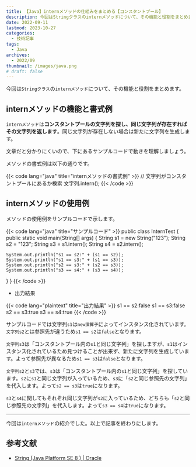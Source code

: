 ```yaml
---
title: 【Java】internメソッドの仕組みをまとめる【コンスタントプール】
description: 今回はStringクラスのinternメソッドについて、その機能と役割をまとめます。
date: 2022-09-11
lastmod: 2023-10-27
categories: 
  - 技術記事
tags: 
  - Java
archives: 
  - 2022/09
thumbnail: /images/java.png
# draft: false
---
```


今回は`Stringクラス`の`internメソッド`について、その機能と役割をまとめます。

## internメソッドの機能と書式例

`internメソッド`は**コンスタントプールの文字列を探し、同じ文字列が存在すればその文字列を返します**。同じ文字列が存在しない場合は新たに文字列を生成します。

文章だと分かりにくいので、下にあるサンプルコードで動きを理解しましょう。

メソッドの書式例は以下の通りです。

{{< code lang="java" title="internメソッドの書式例" >}}
// 文字列がコンスタントプールにあるか検索
文字列.intern();
{{< /code >}}

## internメソッドの使用例

メソッドの使用例をサンプルコードで示します。

{{< code lang="java" title="サンプルコード" >}}
public class InternTest {
  public static void main(String[] args) {
    String s1 = new String("123");
    String s2 = "123";
    String s3 = s1.intern();
    String s4 = s2.intern();

    System.out.println("s1 == s2:" + (s1 == s2));
    System.out.println("s1 == s3:" + (s1 == s3));
    System.out.println("s2 == s3:" + (s2 == s3));
    System.out.println("s3 == s4:" + (s3 == s4));
  }
}
{{< /code >}}

* 出力結果

{{< code lang="plaintext" title="出力結果" >}}
s1 == s2:false
s1 == s3:false
s2 == s3:true
s3 == s4:true
{{< /code >}}

サンプルコードでは文字列`s1`は`new演算子`によってインスタンス化されています。`文字列s2`とは参照先が違うため`s1 == s2`は`false`となります。

`文字列s3`は「コンスタントプール内の`s1`と同じ文字列」を探しますが、`s1`はインスタンス化されているため見つけることが出来ず、新たに文字列を生成しています。よって参照先が異なるため`s1 == s3`は`false`となります。

`文字列s2`と`s3`では、`s3`は「コンスタントプール内の`s1`と同じ文字列」を探しています。`s2`に`s1`と同じ文字列が入っているため、`s3`に「`s2`と同じ参照先の文字列」を代入します。よって`s2 == s3`は`true`になります。

`s3`と`s4`に関してもそれぞれ同じ文字列が`s2`に入っているため、どちらも「`s2`と同じ参照先の文字列」を代入します。よって`s3 == s4`は`true`になります。

* * *

今回は`internメソッド`の紹介でした。以上で記事を終わりにします。

## 参考文献

* [String (Java Platform SE 8 ) | Oracle](https://docs.oracle.com/javase/jp/8/docs/api/java/lang/String.html)
